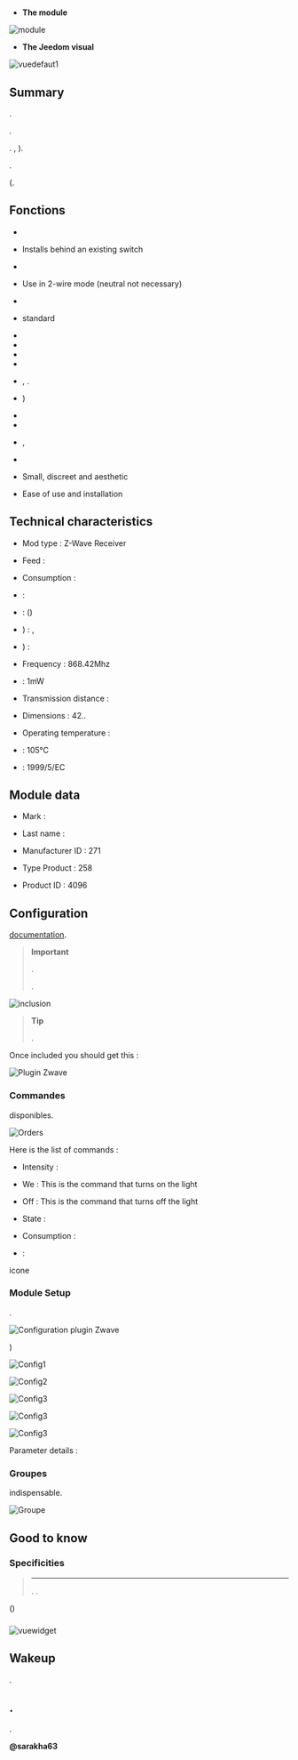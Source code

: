# 

-   **The module**

![module](images/fibaro.fgd212/module.jpg)

-   **The Jeedom visual**

![vuedefaut1](images/fibaro.fgd212/vuedefaut1.jpg)

Summary 
------



.



.





. ,
).



. 

(.

Fonctions
---------

-   

-   Installs behind an existing switch

-   

-   Use in 2-wire mode (neutral not necessary)

-   

-   
    standard

-   

-   

-   

-   

-   ,
    .

-   )

-   
    

-   

-   ,
    

-   

-   Small, discreet and aesthetic

-   Ease of use and installation

Technical characteristics
---------------------------

-   Mod type : Z-Wave Receiver

-   Feed : 

-   Consumption : 

-    : 

-    : 
    ()

-   ) : ,
    

-   ) : 

-   Frequency : 868.42Mhz

-    : 1mW

-   Transmission distance : 

-   Dimensions : 42..

-   Operating temperature : 

-    : 105°C

-    : 
    1999/5/EC

Module data
-----------------

-   Mark : 

-   Last name : 

-   Manufacturer ID : 271

-   Type Product : 258

-   Product ID : 4096

Configuration
-------------



[documentation](https://doc.jeedom.com/en_US/plugins/automation%20protocol/openzwave/).

> **Important**
>
> 
> . 
> 
> .

![inclusion](images/fibaro.fgd212/inclusion.jpg)

> **Tip**
>
> 
> 
> .

Once included you should get this :

![Plugin Zwave](images/fibaro.fgd212/information.jpg)

### Commandes


disponibles.

![Orders](images/fibaro.fgd212/commandes.jpg)

Here is the list of commands :

-   Intensity : 
    

-   We : This is the command that turns on the light

-   Off : This is the command that turns off the light

-   State : 
    

-   Consumption : 
    

-    : 
    


icone

### Module Setup



.

![Configuration plugin Zwave](images/plugin/bouton_configuration.jpg)


)

![Config1](images/fibaro.fgd212/config1.jpg)

![Config2](images/fibaro.fgd212/config2.jpg)

![Config3](images/fibaro.fgd212/config3.jpg)

![Config3](images/fibaro.fgd212/config4.jpg)

![Config3](images/fibaro.fgd212/config5.jpg)

Parameter details :



### Groupes


indispensable.

![Groupe](images/fibaro.fgd212/groupe.jpg)

Good to know
------------

### Specificities

> ****
>
> 
> . 
> .



()

### 

![vuewidget](images/fibaro.fgd212/vuewidget.jpg)

Wakeup
------

.

.
------


.


**@sarakha63**
